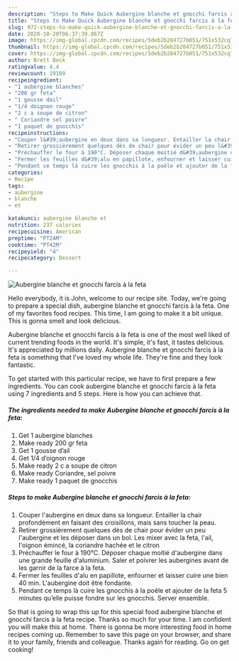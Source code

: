```yaml
---
description: "Steps to Make Quick Aubergine blanche et gnocchi farcis à la feta"
title: "Steps to Make Quick Aubergine blanche et gnocchi farcis à la feta"
slug: 972-steps-to-make-quick-aubergine-blanche-et-gnocchi-farcis-a-la-feta
date: 2020-10-20T06:37:39.867Z
image: https://img-global.cpcdn.com/recipes/5deb2b284727b051/751x532cq70/aubergine-blanche-et-gnocchi-farcis-a-la-feta-photo-principale-de-la-recette.jpg
thumbnail: https://img-global.cpcdn.com/recipes/5deb2b284727b051/751x532cq70/aubergine-blanche-et-gnocchi-farcis-a-la-feta-photo-principale-de-la-recette.jpg
cover: https://img-global.cpcdn.com/recipes/5deb2b284727b051/751x532cq70/aubergine-blanche-et-gnocchi-farcis-a-la-feta-photo-principale-de-la-recette.jpg
author: Brett Beck
ratingvalue: 4.4
reviewcount: 19109
recipeingredient:
- "1 aubergine blanches"
- "200 gr feta"
- "1 gousse dail"
- "1/4 doignon rouge"
- "2 c a soupe de citron"
- " Coriandre sel poivre"
- "1 paquet de gnocchis"
recipeinstructions:
- "Couper l&#39;aubergine en deux dans sa longueur. Entailler la chair profondément en faisant des croisillons, mais sans toucher la peau."
- "Retirer grossièrement quelques dès de chair pour évider un peu l&#39;aubergine et les déposer dans un bol. Les mixer avec la feta, l&#39;ail, l&#39;oignon émincé, la coriandre hachée et le citron"
- "Préchauffer le four à 190°C. Déposer chaque moitié d&#39;aubergine dans une grande feuille d&#39;aluminium. Saler et poivrer les aubergines avant de les garnir de la farce à la feta."
- "Fermer les feuilles d&#39;alu en papillote, enfourner et laisser cuire une bien 40 min. L&#39;aubergine doit être fondante."
- "Pendant ce temps là cuire les gnocchis à la poêle et ajouter de la feta 5 minutes qu’elle puisse fondre sur les gnocchis. Server ensemble."
categories:
- Recipe
tags:
- aubergine
- blanche
- et

katakunci: aubergine blanche et 
nutrition: 237 calories
recipecuisine: American
preptime: "PT24M"
cooktime: "PT42M"
recipeyield: "4"
recipecategory: Dessert

---
```



![Aubergine blanche et gnocchi farcis à la feta](https://img-global.cpcdn.com/recipes/5deb2b284727b051/751x532cq70/aubergine-blanche-et-gnocchi-farcis-a-la-feta-photo-principale-de-la-recette.jpg)

Hello everybody, it is John, welcome to our recipe site. Today, we're going to prepare a special dish, aubergine blanche et gnocchi farcis à la feta. One of my favorites food recipes. This time, I am going to make it a bit unique. This is gonna smell and look delicious.

Aubergine blanche et gnocchi farcis à la feta is one of the most well liked of current trending foods in the world. It's simple, it's fast, it tastes delicious. It's appreciated by millions daily. Aubergine blanche et gnocchi farcis à la feta is something that I've loved my whole life. They're fine and they look fantastic.




To get started with this particular recipe, we have to first prepare a few ingredients. You can cook aubergine blanche et gnocchi farcis à la feta using 7 ingredients and 5 steps. Here is how you can achieve that.

<!--inarticleads1-->

##### The ingredients needed to make Aubergine blanche et gnocchi farcis à la feta:

1. Get 1 aubergine blanches
1. Make ready 200 gr feta
1. Get 1 gousse d’ail
1. Get 1/4 d’oignon rouge
1. Make ready 2 c a soupe de citron
1. Make ready  Coriandre, sel poivre
1. Make ready 1 paquet de gnocchis




<!--inarticleads2-->

##### Steps to make Aubergine blanche et gnocchi farcis à la feta:

1. Couper l&#39;aubergine en deux dans sa longueur. Entailler la chair profondément en faisant des croisillons, mais sans toucher la peau.
1. Retirer grossièrement quelques dès de chair pour évider un peu l&#39;aubergine et les déposer dans un bol. Les mixer avec la feta, l&#39;ail, l&#39;oignon émincé, la coriandre hachée et le citron
1. Préchauffer le four à 190°C. Déposer chaque moitié d&#39;aubergine dans une grande feuille d&#39;aluminium. Saler et poivrer les aubergines avant de les garnir de la farce à la feta.
1. Fermer les feuilles d&#39;alu en papillote, enfourner et laisser cuire une bien 40 min. L&#39;aubergine doit être fondante.
1. Pendant ce temps là cuire les gnocchis à la poêle et ajouter de la feta 5 minutes qu’elle puisse fondre sur les gnocchis. Server ensemble.




So that is going to wrap this up for this special food aubergine blanche et gnocchi farcis à la feta recipe. Thanks so much for your time. I am confident you will make this at home. There is gonna be more interesting food in home recipes coming up. Remember to save this page on your browser, and share it to your family, friends and colleague. Thanks again for reading. Go on get cooking!
